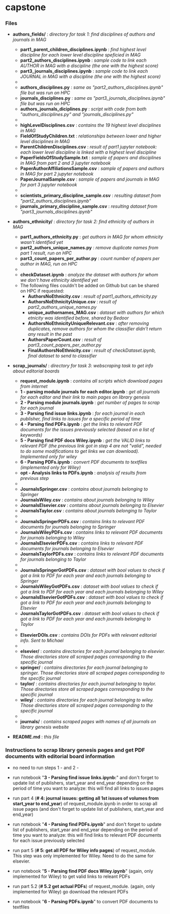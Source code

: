 # capstone

### Files

* **authors_fields/** : *directory for task 1: find disciplines of authors and journals in MAG*
    * **part1_parent_children_disciplines.ipynb** : *find highest level discipline for each lower level discipline speficied in MAG*  
    * **part2_authors_disciplines.ipynb** : *sample code to link each AUTHOR in MAG with a discipline (the one with the highest score)*
    * **part3_journals_disciplines.ipynb** : *sample code to link each JOURNAL in MAG with a discipline (the one with the highest score)* 
    * 
    * **authors_disciplines.py** : *same as "part2_authors_disciplines.ipynb" file but was run on HPC*
    * **journals_disciplines.py** : *same as "part3_journals_disciplines.ipynb" file but was run on HPC*
    * **authors_journals_diciplines.py** : *script with code from both "authors_disciplines.py" and "journals_disciplines.py"* 
    * 
    * **highLevelDisciplines.csv** : *contains the 19 highest level disciplines in MAG*
    * **FieldOfStudyChildren.txt** : *relationships between lower and higher level disciplines in MAG*
    * **ParentChildrenDisciplines.csv** : *result of part1 jupyter notebook: each lower level discipline is linked with a highest level discipline*
    * **PaperFieldsOfStudySample.txt** : *sample of papers and disciplines in MAG from part 2 and 3 jupyter notebook*
    * **PaperAuthorAffiliationsSample.csv** : *sample of papers and authors in MAG for part 2 jupyter notebook*
    * **PaperJournalSample.csv** : *sample of papers and journals in MAG for part 3 jupyter notebook* 
    * 
    * **scientists_primary_discipline_sample.csv** : *resulting dataset from "part2_authors_disciplines.ipynb"*
    * **journals_primary_discipline_sample.csv** : *resulting dataset from "part3_journals_disciplines.ipynb"*

* **authors_ethnicity/** : *directory for task 2: find ethnicity of authors in MAG*
    * **part1_authors_ethnicity.py** : *get authors in MAG for whom ethnicity wasn't identified yet*
    * **part2_authors_unique_names.py** : *remove duplicate names from part 1 result, run on HPC*
    * **part3_count_papers_per_author.py** : *count number of papers per author in MAG, run on HPC*
    * 
    * **checkDataset.ipynb** : *analyze the dataset with authors for whom we don't have ethnicity identified yet*
    * The following files couldn't be added on Github but can be shared on HPC if requested:
        * **AuthorsNoEthnicity.csv** : *result of part1_authors_ethnicity.py*
        * **AuthorsNoEthnicityUnique.csv** : *result of part2_authors_unique_names.py*
        * **unique_authornames_MAG.csv** : *dataset with authors for which etnicity was identified before, shared by Bedoor*
        * **AuthorsNoEthnicityUniqueRelevant.csv** : *after removing duplicates, remove authors for whom the classifier didn't return any result in the past*
        * **AuthorsPaperCount.csv** : *result of part3_count_papers_per_author.py*
        * **FinalAuthorsNoEthnicity.csv** : *result of checkDataset.ipynb, final dataset to send to classifier*

* **scrap_journals/** : *directory for task 3: webscraping task to get info about editorial boards*
    * **request_module.ipynb** : *contains all scripts which download pages from internet*
    * **1 - parsing module journals for each editor.ipynb** : *get all journals for each editor and their link to main pages on library genesis*
    * **2 - Parsing module journals.ipynb** : *get number of pages to scrap for each journal*
    * **3 - Parsing find issue links.ipynb** : *for each journal in each publisher, find links to issues for a specific period of time*
    * **4 - Parsing find PDFs.ipynb** : *get the links to relevant PDF documents for the issues previously selected (based on a list of keywords)*
    * **5 - Parsing find PDF docs Wiley.ipynb** : *get the VALID links to relevant PDF (the previous link got in step 4 are not "valid", needed to do some modifications to get links we can download). Implemented only for wiley*
    * **6 - Parsing PDFs.ipynb** : *convert PDF documents to textfiles (implemented only for Wiley)*
    * **opt - Analysis links to PDFs.ipynb** : *analysis of results from previous step*
    * 
    * **JournalsSpringer.csv** : *contains about journals belonging to Springer*
    * **JournalsWiley.csv** : *contains about journals belonging to Wiley*
    * **JournalsElsevier.csv** : *contains about journals belonging to Elsevier*
    * **JournalsTaylor.csv** : *contains about journals belonging to Taylor*
    * 
    * **JournalsSpringerPDFs.csv** : *contains links to relevant PDF documents for journals belonging to Springer*
    * **JournalsWileyPDFs.csv** : *contains links to relevant PDF documents for journals belonging to Wiley*
    * **JournalsElsevierPDFs.csv** : *contains links to relevant PDF documents for  journals belonging to Elsevier*
    * **JournalsTaylorPDFs.csv** : *contains links to relevant PDF documents for  journals belonging to Taylor*
    * 
    * **JournalsSpringerGotPDFs.csv** : *dataset with bool values to check if got a link to PDF for each year and each journals belonging to Springer*
    * **JournalsWileyGotPDFs.csv** : *dataset with bool values to check if got a link to PDF for each year and each journals belonging to Wiley*
    * **JournalsElsevierGotPDFs.csv** : *dataset with bool values to check if got a link to PDF for each year and each journals belonging to Elsevier*
    * **JournalsTaylorGotPDFs.csv** : *dataset with bool values to check if got a link to PDF for each year and each journals belonging to Taylor*
    * 
    * **ElsevierDOIs.csv** : *contains DOIs for PDFs with relevant editorial info. Sent to Michael*
    * 
    * **elsevier/** : *contains directories for each journal belonging to elsevier. Those directories store all scraped pages corresponding to the specific journal*
    * **springer/** : *contains directories for each journal belonging to springer. Those directories store all scraped pages corresponding to the specific journal*
    * **taylor/** : *contains directories for each journal belonging to taylor. Those directories store all scraped pages corresponding to the specific journal*
    * **wiley/** : *contains directories for each journal belonging to wiley. Those directories store all scraped pages corresponding to the specific journal*
    * 
    * **journals/** : *contains scraped pages with names of all journals on library genesis website*

* **README.md** : *this file*


### Instructions to scrap library genesis pages and get PDF documents with editorial board information

* no need to run steps 1 - and 2 - 

* run notebook "**3 - Parsing find issue links.ipynb:**" and don't forget to update list of publishers, start_year and end_year depending on the period of time you want to analyze: this will find all links to issues pages

* run part 4 (**# 4: journal issues: getting all 1st issues of volumes from start_year to end_year**) of request_module.ipynb in order to scrap all issue pages (and don't forget to update list of publishers, start_year and end_year)

* run notebook "**4 - Parsing find PDFs.ipynb**" and don't forget to update list of publishers, start_year and end_year depending on the period of time you want to analyze: this will find links to relevant PDF documents for each issue previously selected

* run part 5 (**# 5: get all PDF for Wiley info pages**) of request_module. This step was only implemented for Wiley. Need to do the same for elsevier. 

* run notebook "**5 - Parsing find PDF docs Wiley.ipynb**" (again, only implemented for Wiley) to get valid links to releant PDFs

* run part 5.2 (**# 5.2 get actual PDFs**) of request_module. (again, only implemented for Wiley) go download the relevant PDFs

* run notebook  "**6 - Parsing PDFs.ipynb**" to convert PDF documents to textfiles




